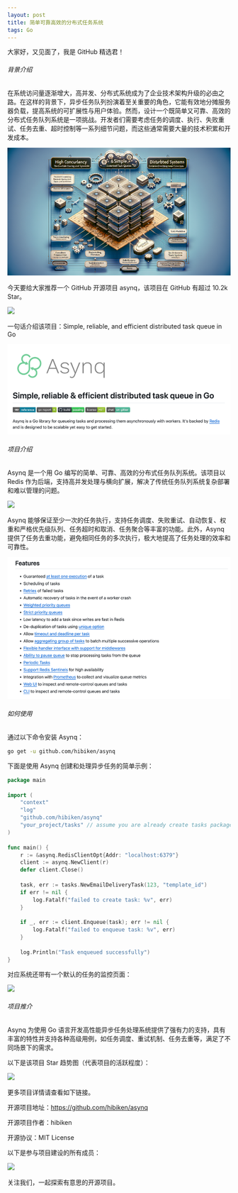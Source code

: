 ```yaml
---
layout: post
title: 简单可靠高效的分布式任务系统
tags: Go
---
```


大家好，又见面了，我是 GitHub 精选君！

###### 背景介绍

在系统访问量逐渐增大，高并发、分布式系统成为了企业技术架构升级的必由之路。在这样的背景下，异步任务队列扮演着至关重要的角色，它能有效地分摊服务器负载，提高系统的可扩展性与用户体验。然而，设计一个既简单又可靠、高效的分布式任务队列系统是一项挑战。开发者们需要考虑任务的调度、执行、失败重试、任务去重、超时控制等一系列细节问题，而这些通常需要大量的技术积累和开发成本。

![](https://raw.githubusercontent.com/ZhuPeng/pic/master/mac/compress_tmp-0d290a28832b0ecf8f511feae8755368.png)

今天要给大家推荐一个 GitHub 开源项目 asynq，该项目在 GitHub 有超过 10.2k Star。

![](https://stats.deeptrain.net/repo/hibiken/asynq/?theme=light)

一句话介绍该项目：Simple, reliable, and efficient distributed task queue in Go

![](https://raw.githubusercontent.com/ZhuPeng/pic/master/images/compress_image-20241215235327981.png)

###### 项目介绍

Asynq 是一个用 Go 编写的简单、可靠、高效的分布式任务队列系统。该项目以 Redis 作为后端，支持高并发处理与横向扩展，解决了传统任务队列系统复杂部署和难以管理的问题。

![](https://user-images.githubusercontent.com/11155743/116358505-656f5f80-a806-11eb-9c16-94e49dab0f99.jpg)

Asynq 能够保证至少一次的任务执行，支持任务调度、失败重试、自动恢复、权重和严格优先级队列、任务超时和取消、任务聚合等丰富的功能。此外，Asynq 提供了任务去重功能，避免相同任务的多次执行，极大地提高了任务处理的效率和可靠性。

![](https://raw.githubusercontent.com/ZhuPeng/pic/master/images/compress_image-20241215235533973.png)

###### 如何使用

通过以下命令安装 Asynq：

```sh
go get -u github.com/hibiken/asynq
```

下面是使用 Asynq 创建和处理异步任务的简单示例：

```go
package main

import (
    "context"
    "log"
    "github.com/hibiken/asynq"
    "your_project/tasks" // assume you are already create tasks package
)

func main() {
    r := &asynq.RedisClientOpt{Addr: "localhost:6379"}
    client := asynq.NewClient(r)
    defer client.Close()

    task, err := tasks.NewEmailDeliveryTask(123, "template_id")
    if err != nil {
        log.Fatalf("failed to create task: %v", err)
    }

    if _, err := client.Enqueue(task); err != nil {
        log.Fatalf("failed to enqueue task: %v", err)
    }

    log.Println("Task enqueued successfully")
}
```

对应系统还带有一个默认的任务的监控页面：

![](https://user-images.githubusercontent.com/11155743/114697016-07327f00-9d26-11eb-808c-0ac841dc888e.png)

###### 项目推介

Asynq 为使用 Go 语言开发高性能异步任务处理系统提供了强有力的支持，具有丰富的特性并支持各种高级用例，如任务调度、重试机制、任务去重等，满足了不同场景下的需求。

以下是该项目 Star 趋势图（代表项目的活跃程度）：

![](https://api.star-history.com/svg?repos=hibiken/asynq&type=Timeline)

更多项目详情请查看如下链接。

开源项目地址：https://github.com/hibiken/asynq 

开源项目作者：hibiken

开源协议：MIT License

以下是参与项目建设的所有成员：

![](https://contrib.rocks/image?repo=hibiken/asynq)

关注我们，一起探索有意思的开源项目。

